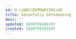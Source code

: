 ```yaml
---
id: d-ryWDtlEbPMqM1IW1ck8
title: Sensefully Sensemaking
desc: ''
updated: 1639759165197
created: 1639759165197
---
```


